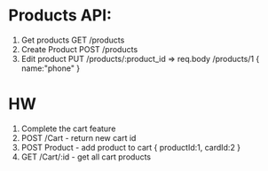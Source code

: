 # Products API:
1. Get products GET /products
2. Create Product POST /products
3. Edit product PUT /products/:product_id => req.body /products/1 { name:"phone" }


# HW 
1. Complete the cart feature
2. POST /Cart - return new cart id
3. POST Product - add product to cart { productId:1, cardId:2 }
4. GET /Cart/:id - get all cart products